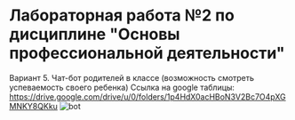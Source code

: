 # Лабораторная работа №2 по дисциплине "Основы профессиональной деятельности"
Вариант 5. Чат-бот родителей в классе (возможность смотреть успеваемость своего ребенка)
Ссылка на google таблицы: https://drive.google.com/drive/u/0/folders/1p4HdX0acHBoN3V2Bc7O4pXGMNKY8QKku
![bot](https://user-images.githubusercontent.com/125030804/235320380-c2d34724-7add-413f-9699-6ca76266035f.jpg)

